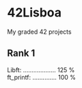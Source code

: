 # 42Lisboa
My graded 42 projects
## Rank 1
Libft: ................... 125 %    
ft_printf: .............. 100 %
